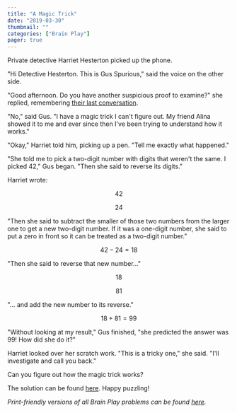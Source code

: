 ```yaml
---
title: "A Magic Trick"
date: "2019-03-30"
thumbnail: ""
categories: ["Brain Play"]
pager: true
---
```



Private detective Harriet Hesterton picked up the phone.

"Hi Detective Hesterton. This is Gus Spurious," said the voice on the other side.

"Good afternoon. Do you have another suspicious proof to examine?" she replied, remembering [their last conversation](/posts/a-phony-proof/).

"No," said Gus. "I have a magic trick I can't figure out. My friend Alina showed it to me and ever since then I've been trying to understand how it works."

"Okay," Harriet told him, picking up a pen. "Tell me exactly what happened."

"She told me to pick a two-digit number with digits that weren't the same. I picked 42," Gus began. "Then she said to reverse its digits."

Harriet wrote:

$$ 42 $$

$$ 24 $$

"Then she said to subtract the smaller of those two numbers from the larger one to get a new two-digit number. If it was a one-digit number, she said to put a zero in front so it can be treated as a two-digit number."

$$ 42 - 24 = 18 $$

"Then she said to reverse that new number..."

$$ 18 $$

$$ 81 $$

"... and add the new number to its reverse."

$$ 18 + 81 = 99 $$

"Without looking at my result," Gus finished, "she predicted the answer was 99! How did she do it?"

Harriet looked over her scratch work. "This is a tricky one," she said. "I'll investigate and call you back."

Can you figure out how the magic trick works?

The solution can be found [here](/brain-play/a-magic-trick-solution/). Happy puzzling!

*Print-friendly versions of all Brain Play problems can be found [here](/brain-play-problems-and-solutions/ "Brain Play Problems and Solutions").*
